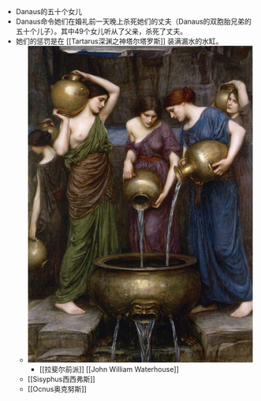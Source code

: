 - Danaus的五十个女儿
- Danaus命令她们在婚礼前一天晚上杀死她们的丈夫（Danaus的双胞胎兄弟的五十个儿子）。其中49个女儿听从了父亲，杀死了丈夫。
- 她们的惩罚是在 [[Tartarus深渊之神塔尔塔罗斯]] 装满漏水的水缸。
	- ![Danaides_by_John_William_Waterhouse,_1903.jpg](../assets/Danaides_by_John_William_Waterhouse,_1903_1738551847463_0.jpg)
		- [[拉斐尔前派]] [[John William Waterhouse]]
	- [[Sisyphus西西弗斯]]
	- [[Ocnus奥克努斯]]